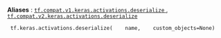 **Aliases** : [ `tf.compat.v1.keras.activations.deserialize` ](/api_docs/python/tf/keras/activations/deserialize), [ `tf.compat.v2.keras.activations.deserialize` ](/api_docs/python/tf/keras/activations/deserialize)

```
 tf.keras.activations.deserialize(    name,    custom_objects=None) 
```

